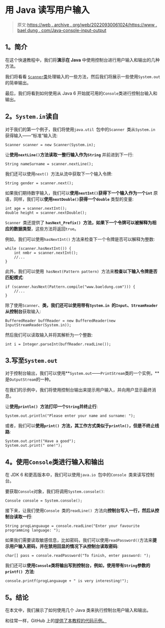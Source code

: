 # 用 Java 读写用户输入

> 原文:[https://web . archive . org/web/20220930061024/https://www . bael dung . com/Java-console-input-output](https://web.archive.org/web/20220930061024/https://www.baeldung.com/java-console-input-output)

## **1。简介**

在这个快速教程中，我们将**演示在 Java** 中使用控制台进行用户输入和输出的几种方法。

我们将看看 [`Scanner`类](/web/20221022005027/https://www.baeldung.com/java-scanner)处理输入的一些方法，然后我们将展示一些使用`System.out`的简单输出。

最后，我们将看到如何使用从 Java 6 开始就可用的`Console`类进行控制台输入和输出。

## **2。`System.in`读自**

对于我们的第一个例子，我们将使用`java.util `包中的`Scanner `类从`System.in` 获得输入——“标准”输入流:

```
Scanner scanner = new Scanner(System.in);
```

让**使用`nextLine()`方法读取一整行输入作为`String`** 并前进到下一行:

```
String nameSurname = scanner.nextLine();
```

我们还可以使用`next() `方法从流中获取下一个输入令牌:

```
String gender = scanner.next();
```

如果我们期待数字输入，我们可以**使用`nextInt()`获得下一个输入作为一个`int`** 原语，同样，我们可以**使用`nextDouble()`获得一个`double`** 类型的变量:

```
int age = scanner.nextInt();
double height = scanner.nextDouble();
```

`Scanner `类还提供了 **`hasNext_Prefix() `方法，如果下一个令牌可以被解释为相应的数据类型**，这些方法将返回`true`。

例如，我们可以使用`hasNextInt()` 方法来检查下一个令牌是否可以解释为整数:

```
while (scanner.hasNextInt()) {
    int nmbr = scanner.nextInt();
    //...
}
```

此外，我们可以使用` hasNext(Pattern pattern) `方法来**检查以下输入令牌是否匹配模式**:

```
if (scanner.hasNext(Pattern.compile("www.baeldung.com"))) {         
    //...
}
```

除了使用`Scanner`、**类，我们还可以使用带有`System.in `的`Input`、`StreamReader`从控制台**获取输入:

```
BufferedReader buffReader = new BufferedReader(new InputStreamReader(System.in));
```

然后我们可以读取输入并将其解析为一个整数:

```
int i = Integer.parseInt(buffReader.readLine()); 
```

## 3.写至`System.out`

对于控制台输出，我们可以使用**`System.out`——`PrintStream`类的一个实例，**是`OutputStream`的一种。

在我们的示例中，我们将使用控制台输出来提示用户输入，并向用户显示最终消息。

让**使用`println() `方法打印一个`String`并终止行**:

```
System.out.println("Please enter your name and surname: ");
```

或者，我们可以**使用`print() `方法，其工作方式类似于`println()`，但是不终止线路**:

```
System.out.print("Have a good");
System.out.print(" one!");
```

## **4。使用`Console`类进行输入和输出**

在 JDK 6 和更高版本中，我们可以使用`java.io `包中的`Console `类来读写控制台。

要获取`Console`对象，我们将调用`System.console()`:

```
Console console = System.console();
```

接下来，让我们使用`Console `类的`readLine() `方法向**控制台写入一行，然后从控制台读取一行**:

```
String progLanguauge = console.readLine("Enter your favourite programming language: "); 
```

如果我们需要读取敏感信息，比如密码，我们可以使用`readPassword()`方法来**提示用户输入密码，并在禁用回显的情况下从控制台读取密码**:

```
char[] pass = console.readPassword("To finish, enter password: "); 
```

我们还可以**使用`Console`类将输出写到控制台，例如，使用带有`String`参数的`printf() `方法**:

```
console.printf(progLanguauge + " is very interesting!"); 
```

## **5。结论**

在本文中，我们展示了如何使用几个 Java 类来执行控制台用户输入和输出。

和往常一样，GitHub 上的[提供了本教程的代码示例。](https://web.archive.org/web/20221022005027/https://github.com/eugenp/tutorials/tree/master/core-java-modules/core-java-console)